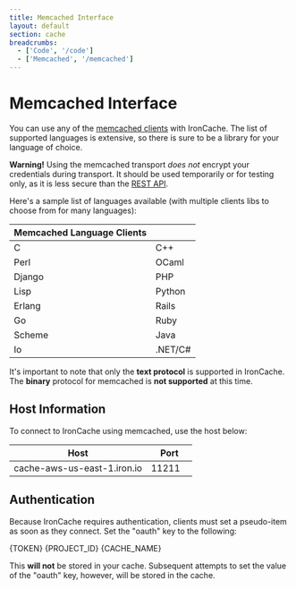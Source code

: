 ```yaml
---
title: Memcached Interface
layout: default
section: cache
breadcrumbs:
  - ['Code', '/code']
  - ['Memcached', '/memcached']
---
```


# Memcached Interface

You can use any of the [memcached clients](http://code.google.com/p/memcached/wiki/Clients) 
with IronCache. The list of supported languages is extensive, so there is 
sure to be a library for your language of choice. 

<div class="alert alert-danger">
<p>
<strong>Warning!</strong> Using the memcached transport <em>does not</em> encrypt 
your credentials during transport. It should be used temporarily or for 
testing only, as it is less secure than the <a href="/cache/reference/api">REST API</a>.
</p>
</div>

Here's a sample list of languages available (with multiple clients libs to 
choose from for many languages):

<table class="reference">
  <thead>
    <tr><th>Memcached Language Clients</th><th> </th></tr>
  </thead>
  <tbody>
    <tr>
      <td>C</td>
      <td>C++</td>
    </tr>
    <tr>
      <td>Perl</td>
      <td>OCaml</td>
    </tr>
    <tr>
      <td>Django</td>
      <td>PHP</td>
    </tr>
    <tr>
      <td>Lisp</td>
      <td>Python</td>
    </tr>
    <tr>
      <td>Erlang</td>
      <td>Rails</td>
    </tr>
    <tr>
      <td>Go</td>
      <td>Ruby</td>
    </tr>
    <tr>
      <td>Scheme</td>
      <td>Java</td>
    </tr>
    <tr>
      <td>Io</td>
      <td>.NET/C#</td>
    </tr>
  </tbody>
</table>

<div class="alert">
<p>
It's important to note that only the <strong>text protocol</strong> is 
supported in IronCache. The <strong>binary</strong> protocol for 
memcached is <strong>not supported</strong> at this time.
</p>
</div>

## Host Information
To connect to IronCache using memcached, use the host below:

<table class="reference">
  <thead>
    <tr>
      <th style="width: 75%;">Host</th>
      <th style="width: 25%;">Port</th>
    </tr>
  </thead>
  <tbody>
    <tr>
      <td>cache-aws-us-east-1.iron.io</td>
      <td>11211</td>
    </tr>
  </tbody>
</table>

## Authentication
Because IronCache requires authentication, clients must set a pseudo-item as 
soon as they connect. Set the "oauth" key to the following:

<div class="grey-box"><span class="variable token">{TOKEN}</span> <span class="variable project_id">{PROJECT_ID}</span> <span class="variable cache_name">{CACHE_NAME}</span></div>

This **will not** be stored in your cache. Subsequent attempts to set the value 
of the "oauth" key, however, will be stored in the cache.
